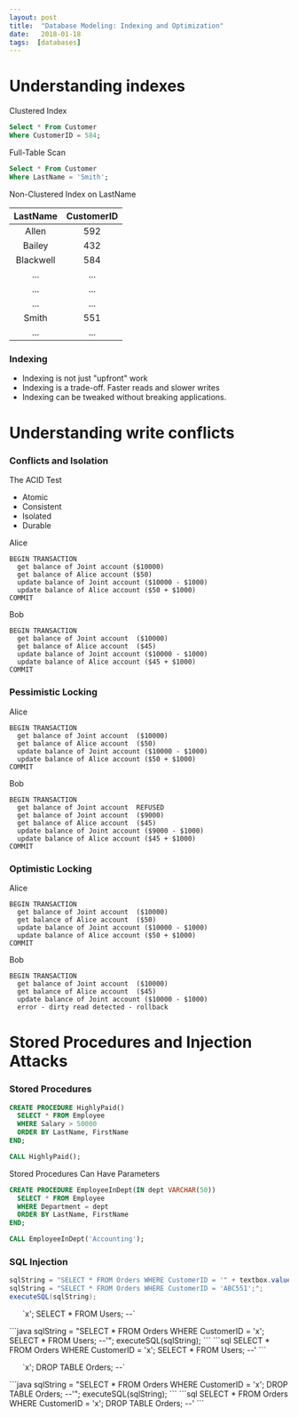 ```yaml
---
layout: post
title:  "Database Modeling: Indexing and Optimization"
date:   2018-01-18
tags:  [databases]
---
```

# Understanding indexes
Clustered Index
```sql
Select * From Customer
Where CustomerID = 584;
```
Full-Table Scan
```sql
Select * From Customer
Where LastName = 'Smith';
```
Non-Clustered Index on LastName

|LastName|CustomerID|
|:-:|:-:|
|Allen|592|
|Bailey|432|
|Blackwell|584|
|...|...|
|...|...|
|...|...|
|Smith|551|
|...|...|

### Indexing
* Indexing is not just "upfront" work
* Indexing is a trade-off.
Faster reads and slower writes
* Indexing can be tweaked without breaking applications.

# Understanding write conflicts
### Conflicts and Isolation
The ACID Test
* Atomic
* Consistent
* Isolated
* Durable

Alice
```
BEGIN TRANSACTION
  get balance of Joint account ($10000)
  get balance of Alice account ($50)
  update balance of Joint account ($10000 - $1000)
  update balance of Alice account ($50 + $1000)
COMMIT
```
Bob
```
BEGIN TRANSACTION
  get balance of Joint account  ($10000)
  get balance of Alice account  ($45)
  update balance of Joint account ($10000 - $1000)
  update balance of Alice account ($45 + $1000)
COMMIT
```
### Pessimistic Locking
Alice
```
BEGIN TRANSACTION
  get balance of Joint account  ($10000)
  get balance of Alice account  ($50)
  update balance of Joint account ($10000 - $1000)
  update balance of Alice account ($50 + $1000)
COMMIT
```
Bob
```
BEGIN TRANSACTION
  get balance of Joint account  REFUSED
  get balance of Joint account  ($9000)
  get balance of Alice account  ($45)
  update balance of Joint account ($9000 - $1000)
  update balance of Alice account ($45 + $1000)
COMMIT
```
### Optimistic Locking
Alice
```
BEGIN TRANSACTION
  get balance of Joint account  ($10000)
  get balance of Alice account  ($50)
  update balance of Joint account ($10000 - $1000)
  update balance of Alice account ($50 + $1000)
COMMIT
```
Bob
```
BEGIN TRANSACTION
  get balance of Joint account  ($10000)
  get balance of Alice account  ($45)
  update balance of Joint account ($10000 - $1000)
  error - dirty read detected - rollback
```
# Stored Procedures and Injection Attacks
### Stored Procedures
```sql
CREATE PROCEDURE HighlyPaid()
  SELECT * FROM Employee
  WHERE Salary > 50000
  ORDER BY LastName, FirstName
END;

CALL HighlyPaid();
```
Stored Procedures Can Have Parameters
```sql
CREATE PROCEDURE EmployeeInDept(IN dept VARCHAR(50))
  SELECT * FROM Employee
  WHERE Department = dept
  ORDER BY LastName, FirstName
END;

CALL EmployeeInDept('Accounting');
```
### SQL Injection
```java
sqlString = "SELECT * FROM Orders WHERE CustomerID = '" + textbox.value + "';";
sqlString = "SELECT * FROM Orders WHERE CustomerID = 'ABC551';";
executeSQL(sqlString);
```
<ul>`x'; SELECT * FROM Users; --`</ul>
```java
sqlString = "SELECT * FROM Orders WHERE CustomerID = 'x'; SELECT * FROM Users; --'";
executeSQL(sqlString);
```
```sql
SELECT * FROM Orders WHERE CustomerID = 'x';
SELECT * FROM Users;
--'
```
<ul>`x'; DROP TABLE Orders; --`</ul>
```java
sqlString = "SELECT * FROM Orders WHERE CustomerID = 'x'; DROP TABLE Orders; --'";
executeSQL(sqlString);
```
```sql
SELECT * FROM Orders WHERE CustomerID = 'x';
DROP TABLE Orders;
--'
```
